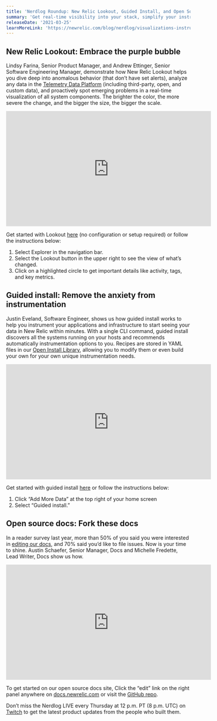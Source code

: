 ```yaml
---
title: 'Nerdlog Roundup: New Relic Lookout, Guided Install, and Open Source Docs'
summary: 'Get real-time visibility into your stack, simplify your instrumentation, and edit our docs'
releaseDate: '2021-03-25'
learnMoreLink: 'https://newrelic.com/blog/nerdlog/visualizations-instrumentation-open-source-docs'
---
```

## New Relic Lookout: Embrace the purple bubble

Lindsy Farina, Senior Product Manager, and Andrew Ettinger, Senior Software Engineering Manager, demonstrate how New Relic Lookout helps you dive deep into anomalous behavior (that don’t have set alerts), analyze any data in the [Telemetry Data Platform](https://blog.newrelic.com/product-news/introducing-telemetry-data-platform/) (including third-party, open, and custom data), and proactively spot emerging problems in a real-time visualization of all system components. The brighter the color, the more severe the change, and the bigger the size, the bigger the scale.

<iframe width="560" height="315" src="https://www.youtube.com/embed/gQnKRiCjI10" title="YouTube video player" frameborder="0" allow="accelerometer; autoplay; clipboard-write; encrypted-media; gyroscope; picture-in-picture" allowfullscreen></iframe>

Get started with Lookout [here](https://one.nr/0oqQaKpYGR1) (no configuration or setup required) or follow the instructions below:
1. Select Explorer in the navigation bar.
2. Select the Lookout button in the upper right to see the view of what’s changed.
3. Click on a highlighted circle to get important details like activity, tags, and key metrics. 

## Guided install: Remove the anxiety from instrumentation

Justin Eveland, Software Engineer, shows us how guided install works to help you  instrument your applications and infrastructure to start seeing your data in New Relic within minutes. With a single CLI command, guided install discovers all the systems running on your hosts and recommends automatically instrumentation options to you. Recipes are stored in YAML files in our [Open Install Library](https://github.com/newrelic/open-install-library), allowing you to modify them or even build your own for your own unique instrumentation needs. 

<iframe width="560" height="315" src="https://www.youtube.com/embed/6LuEkqiCSvE" title="YouTube video player" frameborder="0" allow="accelerometer; autoplay; clipboard-write; encrypted-media; gyroscope; picture-in-picture" allowfullscreen></iframe>

Get started with guided install [here](https://one.newrelic.com/launcher/nr1-core.home?pane=eyJuZXJkbGV0SWQiOiJucjEtY29yZS5ob21lLXNjcmVlbiJ9&cards[0]=eyJuZXJkbGV0SWQiOiJucjEtaW5zdGFsbC1uZXdyZWxpYy5ucjEtaW5zdGFsbC1uZXdyZWxpYyIsImFjY291bnRJZCI6MjQ4ODkxOSwicGF0aCI6Imd1aWRlZCIsImFjdGlvbkluZGV4IjoyfQ==) or follow the instructions below:
1. Click “Add More Data” at the top right of your home screen
2. Select “Guided install.”   

## Open source docs: Fork these docs

In a reader survey last year, more than 50% of you said you were interested in [editing our docs](https://blog.newrelic.com/engineering/new-relic-docs-the-open-source-way/), and 70% said you’d like to file issues. Now is your time to shine. Austin Schaefer, Senior Manager, Docs and Michelle Fredette, Lead Writer, Docs show us how. 

<iframe width="560" height="315" src="https://www.youtube.com/embed/cSmGOB4ebIc" title="YouTube video player" frameborder="0" allow="accelerometer; autoplay; clipboard-write; encrypted-media; gyroscope; picture-in-picture" allowfullscreen></iframe>

To get started on our open source docs site, Click the “edit” link on the right panel anywhere on [docs.newrelic.com](https://docs.newrelic.com/) or visit the [GitHub repo](https://github.com/newrelic/docs-website).

Don’t miss the Nerdlog LIVE every Thursday at 12 p.m. PT (8 p.m. UTC) on [Twitch](https://www.twitch.tv/new_relic) to get the latest product updates from the people who built them.
